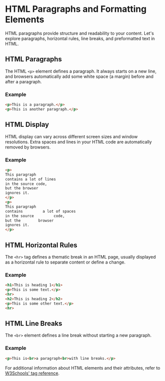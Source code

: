 # HTML Paragraphs and Formatting Elements
HTML paragraphs provide structure and readability to your content. Let's explore paragraphs, horizontal rules, line breaks, and preformatted text in HTML.
## HTML Paragraphs
The HTML `<p>` element defines a paragraph. It always starts on a new line, and browsers automatically add some white space (a margin) before and after a paragraph.
### Example
```html
<p>This is a paragraph.</p>
<p>This is another paragraph.</p>
```
## HTML Display
HTML display can vary across different screen sizes and window resolutions. Extra spaces and lines in your HTML code are automatically removed by browsers.
### Example
```html
<p>
This paragraph
contains a lot of lines
in the source code,
but the browser
ignores it.
</p>
<p>
This paragraph
contains         a lot of spaces
in the source         code,
but the        browser
ignores it.
</p>
```
## HTML Horizontal Rules
The `<hr>` tag defines a thematic break in an HTML page, usually displayed as a horizontal rule to separate content or define a change.
### Example
```html
<h1>This is heading 1</h1>
<p>This is some text.</p>
<hr>
<h2>This is heading 2</h2>
<p>This is some other text.</p>
<hr>
```

## HTML Line Breaks

The `<br>` element defines a line break without starting a new paragraph.

### Example
```html
<p>This is<br>a paragraph<br>with line breaks.</p>
```



For additional information about HTML elements and their attributes, refer to [W3Schools' tag reference](https://www.w3schools.com/tags/default.asp).
